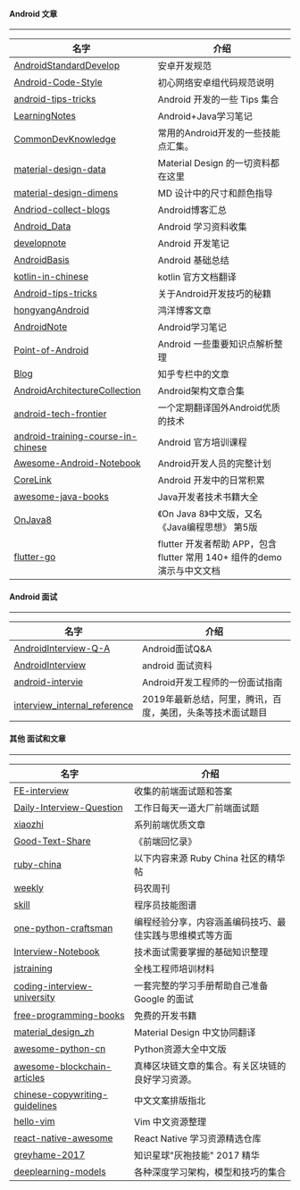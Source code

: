 #### Android 文章

------

|名字|介绍|
|-----|-----|
|[AndroidStandardDevelop](https://github.com/Blankj/AndroidStandardDevelop)|安卓开发规范||
|[Android-Code-Style](https://github.com/LoranWong/Android-Code-Style)|初心网络安卓组代码规范说明||
|[android-tips-tricks](https://github.com/nisrulz/android-tips-tricks)|Android 开发的一些 Tips 集合||
|[LearningNotes](https://github.com/francistao/LearningNotes)|Android+Java学习笔记|
|[CommonDevKnowledge](https://github.com/AweiLoveAndroid/CommonDevKnowledge)|常用的Android开发的一些技能点汇集。|
|[material-design-data](https://github.com/Luosunce/material-design-data)| Material Design 的一切资料都在这里|
|[material-design-dimens](https://github.com/DmitryMalkovich/material-design-dimens)|MD 设计中的尺寸和颜色指导|
|[Andriod-collect-blogs](https://github.com/ZQiang94/Andriod-collect-blogs)|Android博客汇总|
|[Android_Data](https://github.com/Freelander/Android_Data)|Android 学习资料收集|
|[developnote](https://github.com/w4lle/developnote)|Android 开发笔记|
|[AndroidBasis](https://github.com/peerless2012/AndroidBasis)|Android 基础总结|
|[kotlin-in-chinese](https://github.com/huanglizhuo/kotlin-in-chinese)|kotlin 官方文档翻译 |
|[Android-tips-tricks](https://github.com/nisrulz/android-tips-tricks)|关于Android开发技巧的秘籍|
|[hongyangAndroid](https://github.com/hongyangAndroid/Android_Blog_Demos)|鸿洋博客文章|
|[AndroidNote](https://github.com/CharonChui/AndroidNote)|Android学习笔记|
|[Point-of-Android](https://github.com/FX-Max/Point-of-Android)|Android 一些重要知识点解析整理|
|[Blog](https://github.com/BaronZ88/Blog)|知乎专栏中的文章 |
|[AndroidArchitectureCollection](https://github.com/CameloeAnthony/AndroidArchitectureCollection)|Android架构文章合集|
|[android-tech-frontier](https://github.com/hehonghui/android-tech-frontier)|一个定期翻译国外Android优质的技术|
|[android-training-course-in-chinese](http://hukai.me/android-training-course-in-chinese/index.html)|Android 官方培训课程|
|[Awesome-Android-Notebook](https://github.com/JsonChao/Awesome-Android-Notebook)|Android开发人员的完整计划|
|[CoreLink](https://github.com/lizhangqu/CoreLink)|Android 开发中的日常积累|
|[awesome-java-books](https://github.com/sorenduan/awesome-java-books)|Java开发者技术书籍大全|
|[OnJava8](https://github.com/LingCoder/OnJava8)|《On Java 8》中文版，又名《Java编程思想》 第5版|
|[flutter-go](https://github.com/alibaba/flutter-go)|flutter 开发者帮助 APP，包含 flutter 常用 140+ 组件的demo 演示与中文文档|

#### Android 面试

------

|名字|介绍|
|-----|-----|
|[AndroidInterview-Q-A](https://github.com/JackyAndroid/AndroidInterview-Q-A)|Android面试Q&A|
|[AndroidInterview](https://github.com/HotBitmapGG/AndroidInterview)|android 面试资料|
|[android-intervie](https://github.com/guoxiaoxing/android-interview)|Android开发工程师的一份面试指南|
|[interview_internal_reference](https://github.com/0voice/interview_internal_reference)|2019年最新总结，阿里，腾讯，百度，美团，头条等技术面试题目|


#### 其他 面试和文章

------

|名字|介绍|
|-----|-----|
|[FE-interview](https://github.com/qiu-deqing/FE-interview)|收集的前端面试题和答案|
|[Daily-Interview-Question](https://github.com/Advanced-Frontend/Daily-Interview-Question)|工作日每天一道大厂前端面试题|
|[xiaozhi](https://github.com/qq449245884/xiaozhi)|系列前端优质文章|
|[Good-Text-Share](https://github.com/Wscats/Good-Text-Share)|《前端回忆录》|
|[ruby-china](https://github.com/liukun-lk/awesome-ruby-china)|以下内容来源 Ruby China 社区的精华帖|
|[weekly](https://github.com/toutiaoio/weekly.manong.io)|码农周刊|
|[skill](https://github.com/TeamStuQ/skill-map)|程序员技能图谱|
|[one-python-craftsman](https://github.com/piglei/one-python-craftsman)|编程经验分享，内容涵盖编码技巧、最佳实践与思维模式等方面|
|[Interview-Notebook](https://github.com/CyC2018/Interview-Notebook)|技术面试需要掌握的基础知识整理|
|[jstraining](https://github.com/ruanyf/jstraining)|全栈工程师培训材料|
|[coding-interview-university](https://github.com/jwasham/coding-interview-university)|一套完整的学习手册帮助自己准备 Google 的面试|
|[free-programming-books](https://github.com/EbookFoundation/free-programming-books)|免费的开发书籍|
|[material_design_zh](https://github.com/1sters/material_design_zh)|Material Design 中文协同翻译 |
|[awesome-python-cn](https://github.com/jobbole/awesome-python-cn)|Python资源大全中文版|
|[awesome-blockchain-articles](https://github.com/wecodexyz/awesome-blockchain-articles)|真棒区块链文章的集合。有关区块链的良好学习资源。|
|[chinese-copywriting-guidelines](https://github.com/mzlogin/chinese-copywriting-guidelines)|中文文案排版指北|
|[hello-vim](https://github.com/vim-china/hello-vim)|Vim 中文资源整理|
|[react-native-awesome](https://github.com/crazycodeboy/react-native-awesome)|React Native 学习资源精选仓库|
|[greyhame-2017](https://github.com/ChrisLinn/greyhame-2017)|知识星球"灰袍技能" 2017 精华|
|[deeplearning-models](https://github.com/rasbt/deeplearning-models)|各种深度学习架构，模型和技巧的集合|